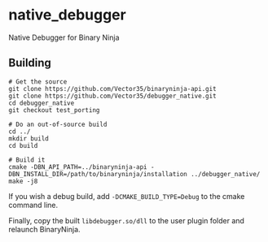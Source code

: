 # native_debugger
Native Debugger for Binary Ninja


## Building

```
# Get the source
git clone https://github.com/Vector35/binaryninja-api.git
git clone https://github.com/Vector35/debugger_native.git
cd debugger_native
git checkout test_porting

# Do an out-of-source build
cd ../
mkdir build
cd build

# Build it
cmake -DBN_API_PATH=../binaryninja-api -DBN_INSTALL_DIR=/path/to/binaryninja/installation ../debugger_native/
make -j8
```

If you wish a debug build, add `-DCMAKE_BUILD_TYPE=Debug` to the cmake command line.

Finally, copy the built `libdebugger.so/dll` to the user plugin folder and relaunch BinaryNinja.

<!-- test notification -->
<!-- test build 10-->